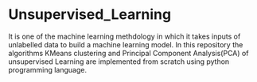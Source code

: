# Unsupervised_Learning

It is one of the machine learning methdology in which it takes inputs of unlabelled data to build a machine learning model.
In this repository the algorithms KMeans clustering and Principal Component Analysis(PCA) of unsupervised Learning are implemented from scratch using python programming language.
